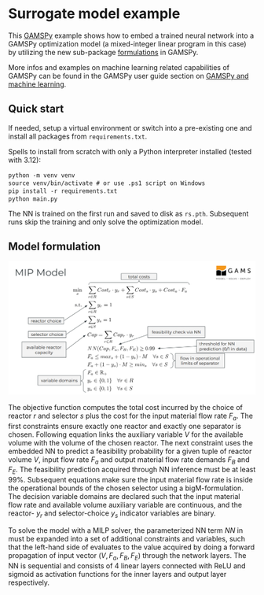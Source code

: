 # Surrogate model example

This [GAMSPy](https://gamspy.readthedocs.io/en/latest/index.html) example shows how to embed a trained neural network into a GAMSPy optimization model (a mixed-integer linear program in this case) by utilizing the new sub-package [formulations](https://gamspy.readthedocs.io/en/latest/reference/gamspy.formulations.html) in GAMSPy.

More infos and examples on machine learning related capabilities of GAMSPy can be found in the GAMSPy user guide section on [GAMSPy and machine learning](https://gamspy.readthedocs.io/en/latest/user/ml/ml.html#gamspy-and-machine-learning).

## Quick start

If needed, setup a virtual environment or switch into a pre-existing one and install all packages from `requirements.txt`.

Spells to install from scratch with only a Python interpreter installed (tested with 3.12):
```
python -m venv venv
source venv/bin/activate # or use .ps1 script on Windows
pip install -r requirements.txt
python main.py
```

The NN is trained on the first run and saved to disk as `rs.pth`. Subsequent runs skip the training and only solve the optimization model.

## Model formulation

<img src="images/mip-formulation.png" alt="mixed-integer linear program formulation" width="640"/>

The objective function computes the total cost incurred by the choice of reactor $r$ and selector $s$ plus the cost for the input material flow rate $F_a$. The first constraints ensure exactly one reactor and exactly one separator is chosen. Following equation links the auxiliary variable $V$ for the available volume with the volume of the chosen reactor. The next constraint uses the embedded NN to predict a feasibility probability for a given tuple of reactor volume $V$, input flow rate $F_a$ and output material flow rate demands $F_B$ and $F_E$. The feasibility prediction acquired through NN inference must be at least 99\%. Subsequent equations make sure the input material flow rate is inside the operational bounds of the chosen selector using a bigM-formulation. The decision variable domains are declared such that the input material flow rate and available volume auxiliary variable are continuous, and the reactor- $y_r$ and selector-choice $y_s$ indicator variables are binary.

To solve the model with a MILP solver, the parameterized NN term $NN$ in must be expanded into a set of additional constraints and variables, such that the left-hand side of evaluates to the value acquired by doing a forward propagation of input vector $(V,F_a,F_B,F_E)$ through the network layers. The NN is sequential and consists of 4 linear layers connected with ReLU and sigmoid as activation functions for the inner layers and output layer respectively.
